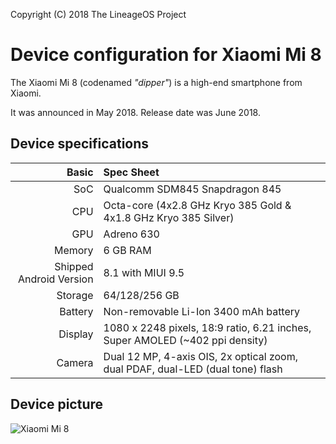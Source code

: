 Copyright (C) 2018 The LineageOS Project

Device configuration for Xiaomi Mi 8
=========================================

The Xiaomi Mi 8 (codenamed _"dipper"_) is a high-end smartphone from Xiaomi.

It was announced in May 2018. Release date was June 2018.

## Device specifications

Basic   | Spec Sheet
-------:|:-------------------------
SoC     | Qualcomm SDM845 Snapdragon 845
CPU     | Octa-core (4x2.8 GHz Kryo 385 Gold & 4x1.8 GHz Kryo 385 Silver)
GPU     | Adreno 630
Memory  | 6 GB RAM
Shipped Android Version | 8.1 with MIUI 9.5
Storage | 64/128/256 GB
Battery | Non-removable Li-Ion 3400 mAh battery
Display | 1080 x 2248 pixels, 18:9 ratio, 6.21 inches, Super AMOLED (~402 ppi density)
Camera  | Dual 12 MP, 4-axis OIS, 2x optical zoom, dual PDAF, dual-LED (dual tone) flash

## Device picture

![Xiaomi Mi 8](https://xiaomi-mi.com/uploads/CatalogueImage/01_b_16982_1527780977.jpg "Xiaomi Mi 8 in black")
